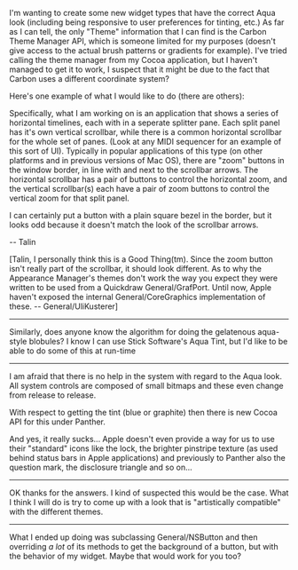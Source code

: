 I'm wanting to create some new widget types that have the correct Aqua look (including being responsive to user preferences for tinting, etc.) As far as I can tell, the only "Theme" information that I can find is the Carbon Theme Manager API, which is someone limited for my purposes (doesn't give access to the actual brush patterns or gradients for example). I've tried calling the theme manager from my Cocoa application, but I haven't managed to get it to work, I suspect that it might be due to the fact that Carbon uses a different coordinate system?

Here's one example of what I would like to do (there are others):

Specifically, what I am working on is an application that shows a series of horizontal timelines, each with in a seperate splitter pane. Each split panel has it's own vertical scrollbar, while there is a common horizontal scrollbar for the whole set of panes. (Look at any MIDI sequencer for an example of this sort of UI). Typically in popular applications of this type (on other platforms and in previous versions of Mac OS), there are "zoom" buttons in the window border, in line with and next to the scrollbar arrows. The horizontal scrollbar has a pair of buttons to control the horizontal zoom, and the vertical scrollbar(s) each have a pair of zoom buttons to control the vertical zoom for that split panel.

I can certainly put a button with a plain square bezel in the border, but it looks odd because it doesn't match the look of the scrollbar arrows.

-- Talin

[Talin, I personally think this is a Good Thing(tm). Since the zoom button isn't really part of the scrollbar, it should look different. As to why the Appearance Manager's themes don't work the way you expect they were written to be used from a Quickdraw General/GrafPort. Until now, Apple haven't exposed the internal General/CoreGraphics implementation of these. -- General/UliKusterer]

----

Similarly, does anyone know the algorithm for doing the gelatenous aqua-style blobules?  I know I can use Stick Software's Aqua Tint, but I'd like to be able to do some of this at run-time

----

I am afraid that there is no help in the system with regard to the Aqua look. All system controls are composed of small bitmaps and these even change from release to release.

With respect to getting the tint (blue or graphite) then there is new Cocoa API for this under Panther.

And yes, it really sucks... Apple doesn't even provide a way for us to use their "standard" icons like the lock, the brighter pinstripe texture (as used behind status bars in Apple applications) and previously to Panther also the question mark, the disclosure triangle and so on...

----

OK thanks for the answers. I kind of suspected this would be the case. What I think I will do is try to come up with a look that is "artistically compatible" with the different themes.

----

What I ended up doing was subclassing General/NSButton and then overriding *a lot* of its methods to get the background of a button, but with the behavior of my widget.  Maybe that would work for you too?